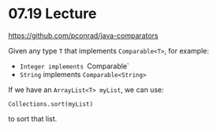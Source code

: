 # 07.19 Lecture

https://github.com/pconrad/java-comparators

Given any type `T` that implements `Comparable<T>`, for example:

* `Integer implements `Comparable<Integer>`
* `String` implements `Comparable<String>`

If we have an `ArrayList<T> myList`, we can use:

`Collections.sort(myList)`

to sort that list.


